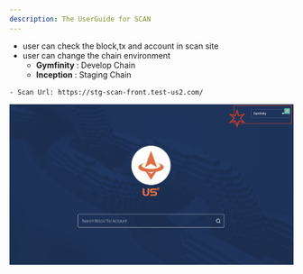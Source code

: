 ```yaml
---
description: The UserGuide for SCAN
---
```


- user can check the block,tx and account in scan site
- user can change the chain environment
  - **Gymfinity** : Develop Chain
  - **Inception** : Staging Chain

```
- Scan Url: https://stg-scan-front.test-us2.com/
```

![Scan](../resources/image/scan.png)
